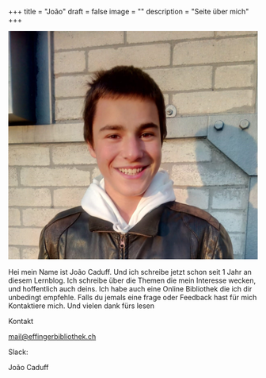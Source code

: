 +++
title = "João"
draft = false
image = ""
description = "Seite über mich"
+++


![](6f83b4b7-a06f-488d-a442-8446881f27c4.jpg)

Hei mein Name ist João Caduff. Und ich schreibe jetzt schon seit 1 Jahr an diesem Lernblog. Ich schreibe über die Themen die mein Interesse wecken, und hoffentlich auch deins. Ich habe auch eine Online Bibliothek die ich dir unbedingt empfehle. Falls du jemals eine frage oder Feedback hast für mich Kontaktiere mich. Und vielen dank fürs lesen 

Kontakt

mail@effingerbibliothek.ch 

Slack: 

João Caduff